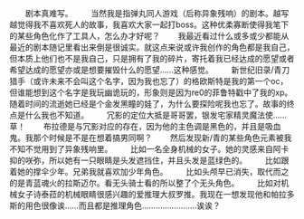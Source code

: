 &emsp;&emsp;剧本真难写。
&emsp;&emsp;当然我是指弹丸同人游戏（后称异象残响）的剧本。越写越觉得我不喜欢死人的故事，我喜欢大家一起打boss。这种优柔寡断使得我笔下的某些角色化作了工具人，怎么办才好呢？
&emsp;&emsp;我最近看过什么或多或少都能从最近的剧本随记里看出来倒是很诚实。就这点来说或许我创作的角色都是我自己，但本质上他们也不是我自己，只是拥有了我的碎片，寄托着我已经达成的愿望或者希望达成的愿望亦或是想要摧毁什么的愿望……这种感觉。
&emsp;&emsp;新世纪旧录/青刀猎手（或许未来不会叫这个名字，因为我也忘了）的格欧斯特是我的第一个oc，但谁能想到这个名字是我玩幽诡玩的，形象则是因为re0的菲鲁特戳中了我的xp。随着时间的流逝她已经是个金发黑瞳的娃了，为什么要探险呢我也忘了。故事的终点是什么我也不知道。
&emsp;&emsp;冗影的定位大抵是哥哥罢，银发宅家精灵魔法使……草！
&emsp;&emsp;布拉德是与冗影对应的存在，因为他的主色调是黑色的，并且是吸血鬼。我那个时候是不是在想着搞男同啊？
&emsp;&emsp;然后发现新/青的某些角色元素被我不知不觉用到了异象残响里。
&emsp;&emsp;比如一名全身机械的女子。她的灵感来自阿卡抑的咲弥，所以她有一只眼睛是头发遮挡住，并且头发是蓝绿色的。
&emsp;&emsp;比如跟着她的撑伞少年。兄弟我就喜欢加少年角色。
&emsp;&emsp;比如头颅早已消失，取代而之的是青蓝魂火的拉斯迈尔。看无头骑士看的所以整了个无头角色。
&emsp;&emsp;比如对机械女子诗泰菈的机械眼睛很感兴趣的爱推理大叔罗推。我现在一想发现他和帕拉多斯的用色很像诶……而且都是推理角色……………………诶诶？
<!-- ##{"timestamp":1711220112}## -->